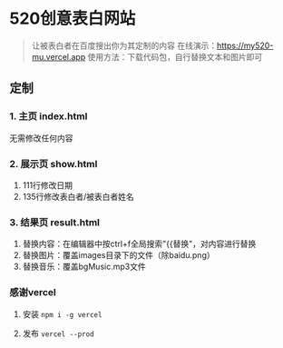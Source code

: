 # 520创意表白网站
> 让被表白者在百度搜出你为其定制的内容
在线演示：https://my520-mu.vercel.app
使用方法：下载代码包，自行替换文本和图片即可
## 定制
### 1. 主页 index.html
无需修改任何内容
### 2. 展示页 show.html
1. 111行修改日期
2. 135行修改表白者/被表白者姓名
### 3. 结果页 result.html
1. 替换内容：在编辑器中按ctrl+f全局搜索"{{替换"，对内容进行替换
2. 替换图片：覆盖images目录下的文件（除baidu.png）
3. 替换音乐：覆盖bgMusic.mp3文件

### 感谢vercel

1. 安装
`npm i -g vercel`

2. 发布
`vercel --prod`